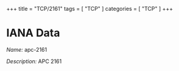 +++
title = "TCP/2161"
tags = [ "TCP" ]
categories = [ "TCP" ]
+++

# IANA Data

_Name:_ apc-2161

_Description:_ APC 2161

